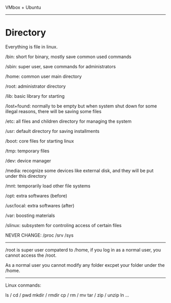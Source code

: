 VMbox + Ubuntu

------

# Directory

Everything is file in linux.

/bin: 
short for binary, mostly save common used commands

/sbin:
super user, save commands for administrators

/home:
common user main directory

/root:
administrator directory

/lib:
basic library for starting 

/lost+found:
normally to be empty but when system shut down for some illegal reasons, there will be saving some files

/etc:
all files and children directory for managing the system

/usr:
default directory for saving installments

/boot:
core files for starting linux

/tmp:
temporary files

/dev:
device manager

/media:
recognize some devices like external disk, and they will be put under this directory

/mnt:
temporarily load other file systems

/opt:
extra softwares (before)

/usr/local:
extra softwares (after)

/var:
boosting materials

/slinux:
subsystem for controling access of certain files


NEVER CHANGE:
/proc
/srv
/sys

----
/root is super user compaterd to /home, if you log in as a normal user, you cannot access the /root.

As a normal user you cannot modify any folder excpet your folder under the /home.

---

Linux conmands:

ls / cd / pwd
mkdir / rmdir
cp / rm / mv
tar / zip / unzip
ln ...







